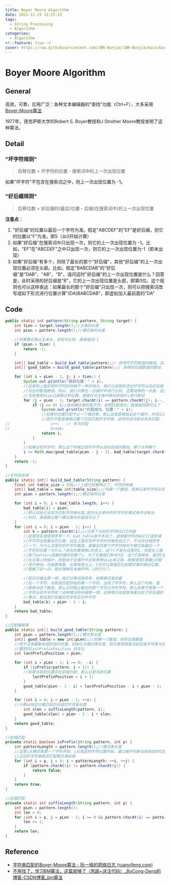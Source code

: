 ```yaml
---
title: Boyer Moore Algorithm
date: 2022-12-23 12:23:23
tags:
  - String Processing
  - Algorithm
categories:
  - Algorithm
<!--feature: true-->
cover: https://raw.githubusercontent.com/JBR-Bunjie/JBR-Bunjie/main/back.jpg
---
```


# Boyer Moore Algorithm

## General

高效，可靠，应用广泛：各种文本编辑器的"查找"功能（Ctrl+F），大多采用[Boyer-Moore算法](https://en.wikipedia.org/wiki/Boyer–Moore_string_search_algorithm)

1977年，德克萨斯大学的Robert S. Boyer教授和J Strother Moore教授发明了这种算法。

## Detail

### "坏字符规则"

> 后移位数 = 坏字符的位置 - 搜索词中的上一次出现位置

如果"坏字符"不包含在搜索词之中，则上一次出现位置为 -1。

### "好后缀规则"

> 后移位数 = 好后缀的\(最后\)位置 - 后缀\(在搜索词中\)的上一次出现位置

**注意点**：

1. "好后缀"的位置以最后一个字符为准。假定"ABCDEF"的"EF"是好后缀，则它的位置以"F"为准，即5（从0开始计算）
2. 如果"好后缀"在搜索词中只出现一次，则它的上一次出现位置为 -1。比如，"EF"在"ABCDEF"之中只出现一次，则它的上一次出现位置为-1（即未出现）
3. 如果"好后缀"有多个，则除了最长的那个"好后缀"，其他"好后缀"的上一次出现位置必须在头部。比如，假定"BABCDAB"的"好后缀"是"DAB"、"AB"、"B"，请问这时"好后缀"的上一次出现位置是什么？回答是，此时采用的好后缀是"B"，它的上一次出现位置是头部，即第0位。这个规则也可以这样表达：如果最长的那个"好后缀"只出现一次，则可以把搜索词改写成如下形式进行位置计算"(DA)BABCDAB"，即虚拟加入最前面的"DA"





## Code

```java
public static int pattern(String pattern, String target) {
    int tLen = target.length();//主串的长度
    int pLen = pattern.length();//模式串的长度

	//如果模式串比主串长，没有可比性，直接返回-1
    if (pLen > tLen) {
        return -1;
    }

    int[] bad_table = build_bad_table(pattern);// 获得坏字符数值的数组，实现看下面
    int[] good_table = build_good_table(pattern);// 获得好后缀数值的数组，实现看下面

    for (int i = pLen - 1, j; i < tLen;) {
        System.out.println("跳跃位置：" + i);
        //这里和上面实现坏字符的时候不一样的地方，我们之前提前求出坏字符以及好后缀
        //对应的数值数组，所以，我们只要在一边循环中进行比较。还要说明的一点是，这里
        //没有使用skip记录跳过的位置，直接针对主串中移动的指针i进行移动
        for (j = pLen - 1; target.charAt(i) == pattern.charAt(j); i--, j--) {
            if (j == 0) {//指向模式串的首字符，说明匹配成功，直接返回就可以了
                System.out.println("匹配成功，位置：" + i);
                //如果你还要匹配不止一个模式串，那么这里直接跳出这个循环，并且让i++
                //因为不能直接跳过整个已经匹配的字符串，这样的话可能会丢失匹配。
//					i++;   // 多次匹配
//					break;
                return i;
            }
        }
        //如果出现坏字符，那么这个时候比较坏字符以及好后缀的数组，哪个大用哪个
        i += Math.max(good_table[pLen - j - 1], bad_table[target.charAt(i)]);
    }
    return -1;
}

//字符信息表
public static int[] build_bad_table(String pattern) {
    final int table_size = 256;//上面已经解释过了，字符的种类
    int[] bad_table = new int[table_size];//创建一个数组，用来记录坏字符出现时，应该跳过的字符数
    int pLen = pattern.length();//模式串的长度

    for (int i = 0; i < bad_table.length; i++) {
        bad_table[i] = pLen;  
        //默认初始化全部为匹配字符串长度,因为当主串中的坏字符在模式串中没有出
        //现时，直接跳过整个模式串的长度就可以了
    }
    for (int i = 0; i < pLen - 1; i++) {
        int k = pattern.charAt(i);//记录下当前的字符ASCII码值
        //这里其实很值得思考一下，bad_table就不多说了，是根据字符的ASCII值存储
        //坏字符出现最右的位置，这在上面实现坏字符的时候也说过了。不过你仔细思考
        //一下，为什么这里存的坏字符数值，是最右的那个坏字符相对于模式串最后一个
        //字符的位置？为什么？首先你要理解i的含义，这个i不是在这里的i，而是在上面
        //那个pattern函数的循环的那个i，为了方便我们称呼为I，这个I很神奇，虽然I是
        //在主串上的指针，但是由于在循环中没有使用skip来记录，直接使用I随着j匹配
        //进行移动，也就意味着，在某种意义上，I也可以直接定位到模式串的相对位置，
        //理解了这一点，就好理解在本循环中，i的行为了。

		//其实仔细去想一想，我们分情况来思考，如果模式串的最
        //后一个字符，也就是匹配开始的第一个字符，出现了坏字符，那么这个时候，直
        //接移动这个数值，那么正好能让最右的那个字符正对坏字符。那么如果不是第一个
        //字符出现坏字符呢？这种情况你仔细想一想，这种情况也就意味着出现了好后缀的
        //情况，假设我们将最右的字符正对坏字符
        bad_table[k] = pLen - 1 - i;
    }
    return bad_table;
}

//匹配偏移表
public static int[] build_good_table(String pattern) {
    int pLen = pattern.length();//模式串长度
    int[] good_table = new int[pLen];//创建一个数组，存好后缀数值
    //用于记录最新前缀的相对位置，初始化为模式串长度，因为意思就是当前后缀字符串为空
    //要明白lastPrefixPosition 的含义
    int lastPrefixPosition = pLen;

    for (int i = pLen - 1; i >= 0; --i) {
        if (isPrefix(pattern, i + 1)) {
        //如果当前的位置存在前缀匹配，那么记录当前位置
            lastPrefixPosition = i + 1;
        }
        good_table[pLen - 1 - i] = lastPrefixPosition - i + pLen - 1;
    }

    for (int i = 0; i < pLen - 1; ++i) {
    //计算出指定位置匹配的后缀的字符串长度
        int slen = suffixLength(pattern, i);
        good_table[slen] = pLen - 1 - i + slen;
    }
    return good_table;
}

//前缀匹配
private static boolean isPrefix(String pattern, int p) {
    int patternLength = pattern.length();//模式串长度
    //这里j从模式串第一个字符开始，i从指定的字符位置开始，通过循环判断当前指定的位置p
    //之后的字符串是否匹配模式串前缀
    for (int i = p, j = 0; i < patternLength; ++i, ++j) {
        if (pattern.charAt(i) != pattern.charAt(j)) {
            return false;
        }
    }
    return true;
}

//后缀匹配
private static int suffixLength(String pattern, int p) {
    int pLen = pattern.length();
    int len = 0;
    for (int i = p, j = pLen - 1; i >= 0 && pattern.charAt(i) == pattern.charAt(j); i--, j--) {
        len += 1;
    }
    return len;
}
```

## Reference

- [字符串匹配的Boyer-Moore算法 - 阮一峰的网络日志 (ruanyifeng.com)](https://www.ruanyifeng.com/blog/2013/05/boyer-moore_string_search_algorithm.html)
- [不用找了，学习BM算法，这篇就够了（思路+详注代码）_BoCong-Deng的博客-CSDN博客_bm算法](https://blog.csdn.net/DBC_121/article/details/105569440)